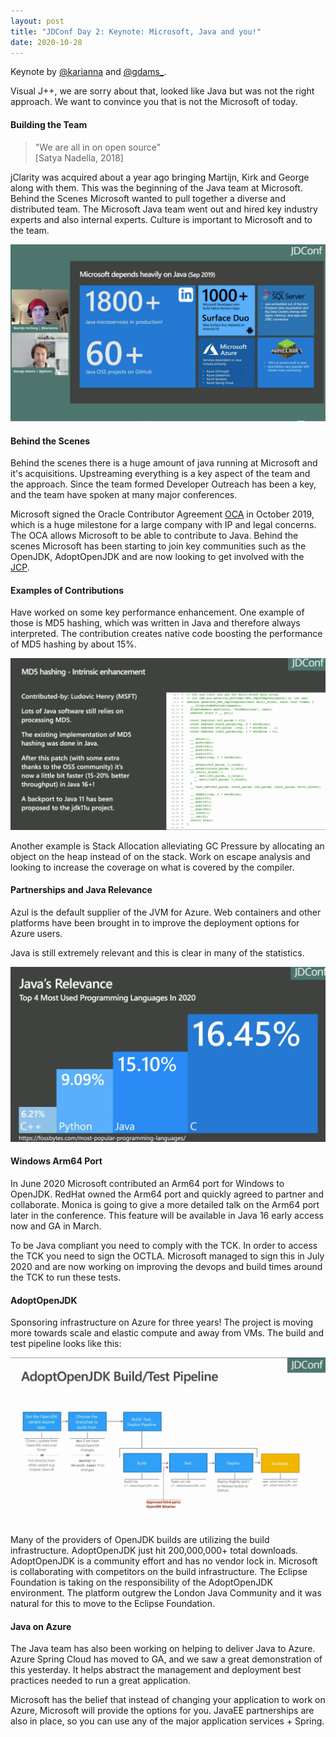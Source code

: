 ```yaml
---
layout: post
title: "JDConf Day 2: Keynote: Microsoft, Java and you!"
date: 2020-10-28
---
```


Keynote by [@karianna](https://twitter.com/karianna) and [@gdams_](https://twitter.com/gdams_).

Visual J++, we are sorry about that, looked like Java but was not the right approach. 
We want to convince you that is not the Microsoft of today.


#### Building the Team

> "We are all in on open source"   
> [Satya Nadella, 2018]

jClarity was acquired about a year ago bringing Martijn, Kirk and George along with them.
This was the beginning of the Java team at Microsoft.
Behind the Scenes Microsoft wanted to pull together a diverse and distributed team. 
The Microsoft Java team went out and hired key industry experts and also internal experts. 
Culture is important to Microsoft and to the team.

![Usage of Java at Microsoft](/assets/images/blog/jdconf/java-dependencies.png)

#### Behind the Scenes

Behind the scenes there is a huge amount of java running at Microsoft and it's acquisitions. 
Upstreaming everything is a key aspect of the team and the approach. 
Since the team formed Developer Outreach has been a key, and the team have spoken at many major conferences.

Microsoft signed the Oracle Contributor Agreement [OCA](https://jcp.org/en/home/index) in October 2019, which is a huge milestone for a large company with IP and legal concerns.
The OCA allows Microsoft to be able to contribute to Java.
Behind the scenes Microsoft has been starting to join key communities such as the OpenJDK, AdoptOpenJDK and are now looking to get involved with the [JCP](https://jcp.org/en/home/index). 

#### Examples of Contributions

Have worked on some key performance enhancement. 
One example of those is MD5 hashing, which was written in Java and therefore always interpreted.
The contribution creates native code boosting the performance of MD5 hashing by about 15%.

![MD5 Hash Patch](/assets/images/blog/jdconf/md5.png)

Another example is Stack Allocation alleviating GC Pressure by allocating an object on the heap instead of on the stack. 
Work on escape analysis and looking to increase the coverage on what is covered by the compiler. 

#### Partnerships and Java Relevance

Azul is the default supplier of the JVM for Azure. 
Web containers and other platforms have been brought in to improve the deployment options for Azure users.

Java is still extremely relevant and this is clear in many of the statistics. 

![Java Relevance](/assets/images/blog/jdconf/java-relevance.png)

#### Windows Arm64 Port

In June 2020 Microsoft contributed an Arm64 port for Windows to OpenJDK. 
RedHat owned the Arm64 port and quickly agreed to partner and collaborate.
Monica is going to give a more detailed talk on the Arm64 port later in the conference. 
This feature will be available in Java 16 early access now and GA in March. 

To be Java compliant you need to comply with the TCK. 
In order to access the TCK you need to sign the OCTLA. 
Microsoft managed to sign this in July 2020 and are now working on improving the devops and build times around the TCK to run these tests. 

#### AdoptOpenJDK

Sponsoring infrastructure on Azure for three years!
The project is moving more towards scale and elastic compute and away from VMs.
The build and test pipeline looks like this:

![Build Pipeline](/assets/images/blog/jdconf/build-pipeline.png)

Many of the providers of OpenJDK builds are utilizing the build infrastructure.
AdoptOpenJDK just hit 200,000,000+ total downloads.
AdoptOpenJDK is a community effort and has no vendor lock in.
Microsoft is collaborating with competitors on the build infrastructure. 
The Eclipse Foundation is taking on the responsibility of the AdoptOpenJDK environment. 
The platform outgrew the London Java Community and it was natural for this to move to the Eclipse Foundation. 

#### Java on Azure

The Java team has also been working on helping to deliver Java to Azure. 
Azure Spring Cloud has moved to GA, and we saw a great demonstration of this yesterday. 
It helps abstract the management and deployment best practices needed to run a great application.

Microsoft has the belief that instead of changing your application to work on Azure, Microsoft will provide the options for you. 
JavaEE partnerships are also in place, so you can use any of the major application services + Spring. 
